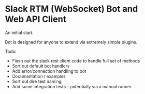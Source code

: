 # Slack RTM (WebSocket) Bot and Web API Client

An initial start.

Bot is designed for anyone to extend via extremely simple plugins.

Todo:
- Flesh out the slack rest client code to handle full set of methods
- Sort out default bot handlers
- Add error/connection handling to bot
- Documentation / examples
- Sort out dire test naming
- Add some integration tests - potentially via a manual runner
